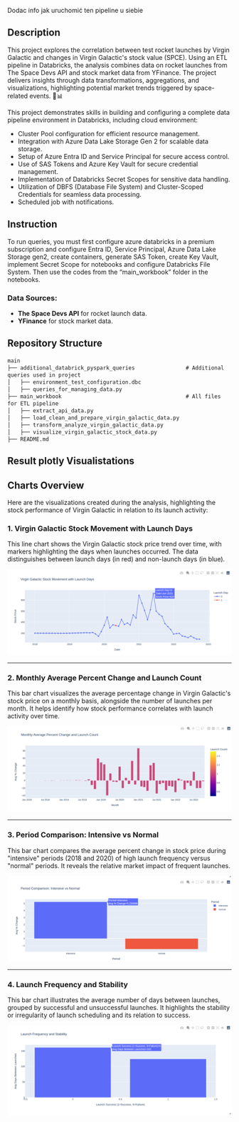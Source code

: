 Dodac info jak uruchomić ten pipeline u siebie

## Description
This project explores the correlation between test rocket launches by Virgin Galactic and changes in Virgin Galactic's stock value (SPCE). Using an ETL pipeline in Databricks, the analysis combines data on rocket launches from The Space Devs API and stock market data from YFinance. The project delivers insights through data transformations, aggregations, and visualizations, highlighting potential market trends triggered by space-related events. 🚀📊

This project demonstrates skills in building and configuring a complete data pipeline environment in Databricks, including cloud environment:

- Cluster Pool configuration for efficient resource management.
- Integration with Azure Data Lake Storage Gen 2 for scalable data storage.
- Setup of Azure Entra ID and Service Principal for secure access control.
- Use of SAS Tokens and Azure Key Vault for secure credential management.
- Implementation of Databricks Secret Scopes for sensitive data handling.
- Utilization of DBFS (Database File System) and Cluster-Scoped Credentials for seamless data processing.
- Scheduled job with notifications.

## Instruction

To run queries, you must first configure azure databricks in a premium subscription and configure Entra ID, Service Principal, Azure Data Lake Storage gen2, create containers, generate SAS Token, create Key Vault, implement Secret Scope for notebooks and configure Databricks File System. Then use the codes from the “main_workbook” folder in the notebooks.

### Data Sources:
- **The Space Devs API** for rocket launch data.
- **YFinance** for stock market data.

## Repository Structure

```
main
├── additional_databrick_pyspark_queries                # Additional queries used in project
│   ├── environment_test_configuration.dbc
│   ├── queries_for_managing_data.py
├── main_workbook                                       # All files for ETL pipeline
│   ├── extract_api_data.py
│   ├── load_clean_and_prepare_virgin_galactic_data.py
│   ├── transform_analyze_virgin_galactic_data.py
│   ├── visualize_virgin_galactic_stock_data.py
├── README.md
```

## Result plotly Visualistations

## Charts Overview

Here are the visualizations created during the analysis, highlighting the stock performance of Virgin Galactic in relation to its launch activity:

### 1. Virgin Galactic Stock Movement with Launch Days
This line chart shows the Virgin Galactic stock price trend over time, with markers highlighting the days when launches occurred. The data distinguishes between launch days (in red) and non-launch days (in blue).

![Virgin Galactic Stock Movement with Launch Days](https://github.com/ur64n/Databricks_ETL/blob/main/charts/chart.png)

---

### 2. Monthly Average Percent Change and Launch Count
This bar chart visualizes the average percentage change in Virgin Galactic's stock price on a monthly basis, alongside the number of launches per month. It helps identify how stock performance correlates with launch activity over time.

![Monthly Average Percent Change and Launch Count](https://github.com/ur64n/Databricks_ETL/blob/main/charts/chart2.png)

---

### 3. Period Comparison: Intensive vs Normal
This bar chart compares the average percent change in stock price during "intensive" periods (2018 and 2020) of high launch frequency versus "normal" periods. It reveals the relative market impact of frequent launches.

![Period Comparison: Intensive vs Normal](https://github.com/ur64n/Databricks_ETL/blob/main/charts/chart3.png)

---

### 4. Launch Frequency and Stability
This bar chart illustrates the average number of days between launches, grouped by successful and unsuccessful launches. It highlights the stability or irregularity of launch scheduling and its relation to success.

![Launch Frequency and Stability](https://github.com/ur64n/Databricks_ETL/blob/main/charts/chart4.png)
